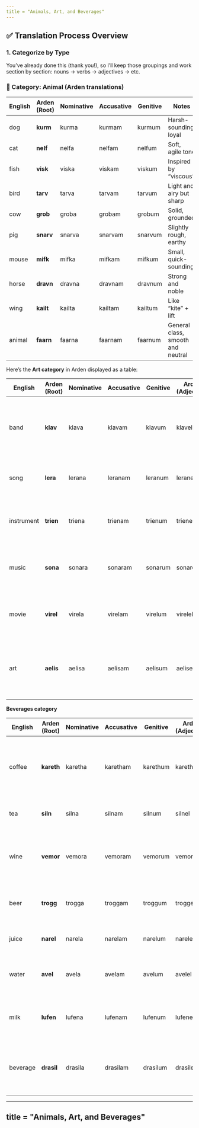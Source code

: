 ```yaml
---
title = "Animals, Art, and Beverages"
---
```


## **✅ Translation Process Overview**

### **1\. Categorize by Type**

You’ve already done this (thank you\!), so I’ll keep those groupings and work section by section: nouns → verbs → adjectives → etc.


### **🐾 Category: Animal (Arden translations)**

| English | Arden (Root) | Nominative | Accusative | Genitive | Notes |
| ----- | ----- | ----- | ----- | ----- | ----- |
| dog | **kurm** | kurma | kurmam | kurmum | Harsh-sounding, loyal |
| cat | **nelf** | nelfa | nelfam | nelfum | Soft, agile tone |
| fish | **visk** | viska | viskam | viskum | Inspired by “viscous” |
| bird | **tarv** | tarva | tarvam | tarvum | Light and airy but sharp |
| cow | **grob** | groba | grobam | grobum | Solid, grounded |
| pig | **snarv** | snarva | snarvam | snarvum | Slightly rough, earthy |
| mouse | **mifk** | mifka | mifkam | mifkum | Small, quick-sounding |
| horse | **dravn** | dravna | dravnam | dravnum | Strong and noble |
| wing | **kailt** | kailta | kailtam | kailtum | Like “kite” \+ lift |
| animal | **faarn** | faarna | faarnam | faarnum | General class, smooth and neutral |


Here’s the **Art category** in Arden displayed as a table:

| English | Arden (Root) | Nominative | Accusative | Genitive | Arden (Adjective) | Arden (Noun) | Notes / Etymology |
| ----- | ----- | ----- | ----- | ----- | ----- | ----- | ----- |
| band | **klav** | klava | klavam | klavum | klavel | klav | Evokes unity and rhythm; short, punchy consonants for group cohesion |
| song | **lera** | lerana | leranam | leranum | leranel | lera | Derived from 'lyric' and 'aura'; light and melodic |
| instrument | **trien** | triena | trienam | trienum | trienel | trien | Rooted in 'tool' and 'tone'; practical and harmonic |
| music | **sona** | sonara | sonaram | sonarum | sonarel | sona | From Latin 'sonus'; denotes sound and emotional tone |
| movie | **virel** | virela | virelam | virelum | virelel | virel | Rooted in 'vision' and 'reel'; modern and flowing |
| art | **aelis** | aelisa | aelisam | aelisum | aelisel | aelis | Evokes elegance and creativity; inspired by 'aether' and 'elis' (grace) |

**Beverages category**

| English | Arden (Root) | Nominative | Accusative | Genitive | Arden (Adjective) | Arden (Noun) | Notes / Etymology |
| ----- | ----- | ----- | ----- | ----- | ----- | ----- | ----- |
| coffee | **kareth** | karetha | karetham | karethum | karethel | kareth | Bitter, earthy tone; rooted in “kar” (dark) and “eth” (energy) |
| tea | **siln** | silna | silnam | silnum | silnel | siln | Soft and herbal; simple and smooth |
| wine | **vemor** | vemora | vemoram | vemorum | vemorel | vemor | Romantic and rich; inspired by “vinum” with a melodic twist |
| beer | **trogg** | trogga | troggam | troggum | troggel | trogg | Hearty, rustic sound with thick consonants |
| juice | **narel** | narela | narelam | narelum | narelel | narel | Derived from “natural” and “elixir” |
| water | **avel** | avela | avelam | avelum | avelel | avel | From “aqua” \+ “veil”; clarity and softness |
| milk | **lufen** | lufena | lufenam | lufenum | lufenel | lufen | Gentle and nurturing; light-sounding and smooth |
| beverage | **drasil** | drasila | drasilam | drasilum | drasilel | drasil | General term for drink; inspired by “draught” and “vessel” |
---
title = "Animals, Art, and Beverages"
---
